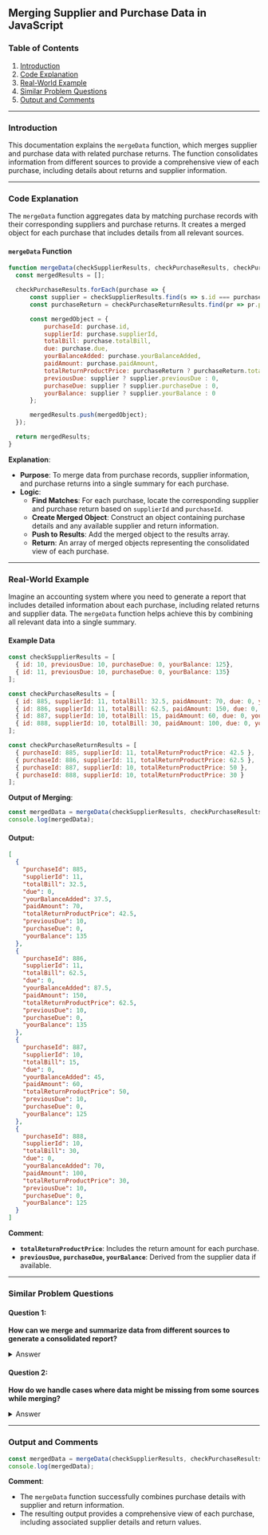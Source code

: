 ## Merging Supplier and Purchase Data in JavaScript

### Table of Contents
1. [Introduction](#introduction)
2. [Code Explanation](#code-explanation)
3. [Real-World Example](#real-world-example)
4. [Similar Problem Questions](#similar-problem-questions)
5. [Output and Comments](#output-and-comments)

---

### Introduction

This documentation explains the `mergeData` function, which merges supplier and purchase data with related purchase returns. The function consolidates information from different sources to provide a comprehensive view of each purchase, including details about returns and supplier information.

---

### Code Explanation

The `mergeData` function aggregates data by matching purchase records with their corresponding suppliers and purchase returns. It creates a merged object for each purchase that includes details from all relevant sources.

#### `mergeData` Function
```javascript
function mergeData(checkSupplierResults, checkPurchaseResults, checkPurchaseReturnResults) {
  const mergedResults = [];

  checkPurchaseResults.forEach(purchase => {
      const supplier = checkSupplierResults.find(s => s.id === purchase.supplierId);
      const purchaseReturn = checkPurchaseReturnResults.find(pr => pr.purchaseId === purchase.id);

      const mergedObject = {
          purchaseId: purchase.id,
          supplierId: purchase.supplierId,
          totalBill: purchase.totalBill,
          due: purchase.due,
          yourBalanceAdded: purchase.yourBalanceAdded,
          paidAmount: purchase.paidAmount,
          totalReturnProductPrice: purchaseReturn ? purchaseReturn.totalReturnProductPrice : 0,
          previousDue: supplier ? supplier.previousDue : 0,
          purchaseDue: supplier ? supplier.purchaseDue : 0,
          yourBalance: supplier ? supplier.yourBalance : 0
      };

      mergedResults.push(mergedObject);
  });

  return mergedResults;
}
```

**Explanation**:
- **Purpose**: To merge data from purchase records, supplier information, and purchase returns into a single summary for each purchase.
- **Logic**:
    - **Find Matches**: For each purchase, locate the corresponding supplier and purchase return based on `supplierId` and `purchaseId`.
    - **Create Merged Object**: Construct an object containing purchase details and any available supplier and return information.
    - **Push to Results**: Add the merged object to the results array.
    - **Return**: An array of merged objects representing the consolidated view of each purchase.

---

### Real-World Example

Imagine an accounting system where you need to generate a report that includes detailed information about each purchase, including related returns and supplier data. The `mergeData` function helps achieve this by combining all relevant data into a single summary.

#### Example Data
```javascript
const checkSupplierResults = [
  { id: 10, previousDue: 10, purchaseDue: 0, yourBalance: 125},
  { id: 11, previousDue: 10, purchaseDue: 0, yourBalance: 135}
];

const checkPurchaseResults = [
  { id: 885, supplierId: 11, totalBill: 32.5, paidAmount: 70, due: 0, yourBalanceAdded: 37.5 },
  { id: 886, supplierId: 11, totalBill: 62.5, paidAmount: 150, due: 0, yourBalanceAdded: 87.5 },
  { id: 887, supplierId: 10, totalBill: 15, paidAmount: 60, due: 0, yourBalanceAdded: 45 },
  { id: 888, supplierId: 10, totalBill: 30, paidAmount: 100, due: 0, yourBalanceAdded: 70 }
];

const checkPurchaseReturnResults = [
  { purchaseId: 885, supplierId: 11, totalReturnProductPrice: 42.5 },
  { purchaseId: 886, supplierId: 11, totalReturnProductPrice: 62.5 },
  { purchaseId: 887, supplierId: 10, totalReturnProductPrice: 50 },
  { purchaseId: 888, supplierId: 10, totalReturnProductPrice: 30 }
];
```

**Output of Merging**:
```javascript
const mergedData = mergeData(checkSupplierResults, checkPurchaseResults, checkPurchaseReturnResults);
console.log(mergedData);
```

#### Output:
```json
[
  {
    "purchaseId": 885,
    "supplierId": 11,
    "totalBill": 32.5,
    "due": 0,
    "yourBalanceAdded": 37.5,
    "paidAmount": 70,
    "totalReturnProductPrice": 42.5,
    "previousDue": 10,
    "purchaseDue": 0,
    "yourBalance": 135
  },
  {
    "purchaseId": 886,
    "supplierId": 11,
    "totalBill": 62.5,
    "due": 0,
    "yourBalanceAdded": 87.5,
    "paidAmount": 150,
    "totalReturnProductPrice": 62.5,
    "previousDue": 10,
    "purchaseDue": 0,
    "yourBalance": 135
  },
  {
    "purchaseId": 887,
    "supplierId": 10,
    "totalBill": 15,
    "due": 0,
    "yourBalanceAdded": 45,
    "paidAmount": 60,
    "totalReturnProductPrice": 50,
    "previousDue": 10,
    "purchaseDue": 0,
    "yourBalance": 125
  },
  {
    "purchaseId": 888,
    "supplierId": 10,
    "totalBill": 30,
    "due": 0,
    "yourBalanceAdded": 70,
    "paidAmount": 100,
    "totalReturnProductPrice": 30,
    "previousDue": 10,
    "purchaseDue": 0,
    "yourBalance": 125
  }
]
```

**Comment**:
- **`totalReturnProductPrice`**: Includes the return amount for each purchase.
- **`previousDue`, `purchaseDue`, `yourBalance`**: Derived from the supplier data if available.

---

### Similar Problem Questions

#### Question 1:
**How can we merge and summarize data from different sources to generate a consolidated report?**

<details>
  <summary>Answer</summary>
  Use a function similar to `mergeData` to match and combine records from multiple data sources. This involves finding corresponding entries and creating a merged summary for each record.
</details>

#### Question 2:
**How do we handle cases where data might be missing from some sources while merging?**

<details>
  <summary>Answer</summary>
  Implement logic to handle missing data by using conditional checks. Ensure default values are provided if data is not found in some sources, as demonstrated in the `mergeData` function.
</details>

---

### Output and Comments

```javascript
const mergedData = mergeData(checkSupplierResults, checkPurchaseResults, checkPurchaseReturnResults);
console.log(mergedData);
```

**Comment**:
- The `mergeData` function successfully combines purchase details with supplier and return information.
- The resulting output provides a comprehensive view of each purchase, including associated supplier details and return values.

